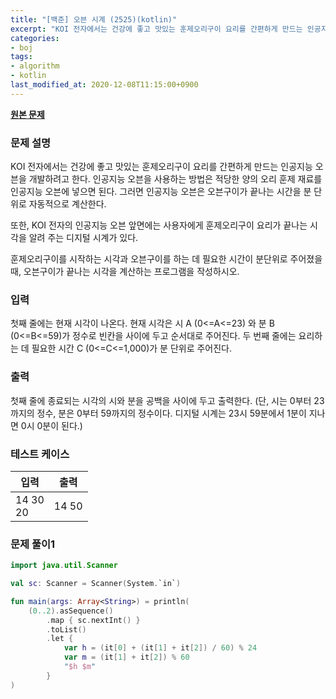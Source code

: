 ```yaml
---
title: "[백준] 오븐 시계 (2525)(kotlin)"
excerpt: "KOI 전자에서는 건강에 좋고 맛있는 훈제오리구이 요리를 간편하게 만드는 인공지능 오븐을 개발하려고 한다. 인공지능 오븐을 사용하는 방법은 적당한 양의 오리 훈제 재료를 인공지능 오븐에 넣으면 된다. 그러면 인공지능 오븐은 오븐구이가 끝나는 시간을 분 단위로 자동적으로 계산한다. "
categories:
- boj
tags:
- algorithm
- kotlin
last_modified_at: 2020-12-08T11:15:00+0900
---
```



**[원본 문제](https://www.acmicpc.net/problem/2525)**

### 문제 설명

KOI 전자에서는 건강에 좋고 맛있는 훈제오리구이 요리를 간편하게 만드는 인공지능 오븐을 개발하려고 한다. 인공지능 오븐을 사용하는 방법은 적당한 양의 오리 훈제 재료를 인공지능 오븐에 넣으면 된다. 그러면 인공지능 오븐은 오븐구이가 끝나는 시간을 분 단위로 자동적으로 계산한다. 

또한, KOI 전자의 인공지능 오븐 앞면에는 사용자에게 훈제오리구이 요리가 끝나는 시각을 알려 주는 디지털 시계가 있다. 

훈제오리구이를 시작하는 시각과 오븐구이를 하는 데 필요한 시간이 분단위로 주어졌을 때, 오븐구이가 끝나는 시각을 계산하는 프로그램을 작성하시오.

### 입력

첫째 줄에는 현재 시각이 나온다. 현재 시각은 시 A (0<=A<=23) 와 분 B (0<=B<=59)가 정수로 빈칸을 사이에 두고 순서대로 주어진다. 두 번째 줄에는 요리하는 데 필요한 시간 C (0<=C<=1,000)가 분 단위로 주어진다. 

### 출력

첫째 줄에 종료되는 시각의 시와 분을 공백을 사이에 두고 출력한다. (단, 시는 0부터 23까지의 정수, 분은 0부터 59까지의 정수이다. 디지털 시계는 23시 59분에서 1분이 지나면 0시 0분이 된다.)

### 테스트 케이스

|입력|출력|
|-----|-----|
|14 30<br>20|14 50|

### 문제 풀이1 
```kotlin
import java.util.Scanner

val sc: Scanner = Scanner(System.`in`)

fun main(args: Array<String>) = println(
    (0..2).asSequence()
        .map { sc.nextInt() }
        .toList()
        .let {
            var h = (it[0] + (it[1] + it[2]) / 60) % 24
            var m = (it[1] + it[2]) % 60
            "$h $m"
        }
)
```
